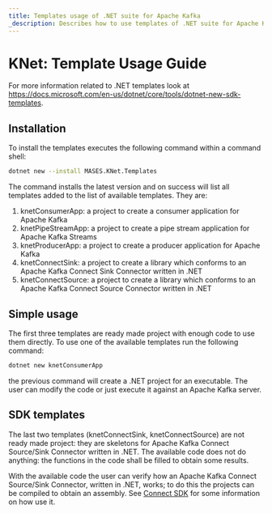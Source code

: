 ```yaml
---
title: Templates usage of .NET suite for Apache Kafka
_description: Describes how to use templates of .NET suite for Apache Kafka
---
```


# KNet: Template Usage Guide

For more information related to .NET templates look at https://docs.microsoft.com/en-us/dotnet/core/tools/dotnet-new-sdk-templates.

## Installation

To install the templates executes the following command within a command shell:

```sh
dotnet new --install MASES.KNet.Templates
```

The command installs the latest version and on success will list all templates added to the list of available templates.
They are:
1. knetConsumerApp: a project to create a consumer application for Apache Kafka
2. knetPipeStreamApp: a project to create a pipe stream application for Apache Kafka Streams
3. knetProducerApp: a project to create a producer application for Apache Kafka
4. knetConnectSink: a project to create a library which conforms to an Apache Kafka Connect Sink Connector written in .NET
5. knetConnectSource: a project to create a library which conforms to an Apache Kafka Connect Source Connector written in .NET

## Simple usage

The first three templates are ready made project with enough code to use them directly.
To use one of the available templates run the following command:

```sh
dotnet new knetConsumerApp
```

the previous command will create a .NET project for an executable. The user can modify the code or just execute it against an Apache Kafka server.

## SDK templates

The last two templates (knetConnectSink, knetConnectSource) are not ready made project: they are skeletons for Apache Kafka Connect Source/Sink Connector written in .NET.
The available code does not do anything: the functions in the code shall be filled to obtain some results.

With the available code the user can verify how an Apache Kafka Connect Source/Sink Connector, written in .NET, works; to do this the projects can be compiled to obtain an assembly.
See [Connect SDK](connectSDK.md) for some information on how use it.
